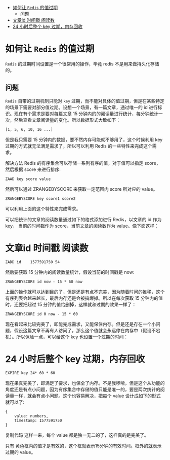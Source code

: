 - [如何让 `Redis` 的值过期](#如何让-redis-的值过期)
  - [问题](#问题)
- [文章id   时间戳    阅读数](#文章id---时间戳----阅读数)
- [24 小时后整个 key 过期，内存回收](#24-小时后整个-key-过期内存回收)


# 如何让 `Redis` 的值过期

`Redis` 的过期时间设置是一个很常用的操作，毕竟 redis 不是用来做持久化存储的。

## 问题

`Redis` 自带的过期机制只能对 `key` 过期，而不能对具体的值过期，但是在某些特定的场景下需要对部分值过期。设想一个场景，有一篇文章，通过唯一的 id 进行标识。现在有个需求是要对每篇文章 15 分钟内的的阅读量进行统计，每分钟统计一次，然后查看文章阅读量的变化。所以数据形式大致如下：

    [1, 5, 6, 10, 16 ...]

但是我只需要 15 分钟内的数据，要不然内存可能就不够用了，这个时候利用 key 过期的方式就无法满足需求了，所以可以利用 Redis 的一些特性来完成这个需求。

解决方法
Redis 的有序集合可以存储一系列有序的值，对于值可以指定 score，然后根据 score 来进行排序:

    ZAAD key score value

然后可以通过 ZRANGEBYSCORE 来获取一定范围内 score 所对应的 value。

    ZRANGEBYSCORE key score1 score2

可以利用上面的这个特性来完成需求。

可以把统计的文章的阅读数量通过如下的格式添加进行 Redis，以文章的 id 作为 key， 当前的时间戳作为 score，当前文章的阅读数作为 value。像下面这样：

# 文章id   时间戳    阅读数

    ZADD id    1577591750 54

然后要获取 15 分钟内的阅读数量统计，假设当前的时间戳是 now:

    ZRANGEBYSCORE id now - 15 * 60 now

上面的操作就可以达到目的了，但是还是有点不完美，因为随着时间的推移，这个有序列表会越来越长，最后内存还是会被搞爆掉。所以在每次获取 15 分钟内的值时，还要把超过 15 分钟的值给删掉，这样就和过期的效果一样了：

    ZRANGEBYSCORE id 0 now - 15 * 60

现在看起来比较完美了，即能完成需求，又能保住内存。但是还是存在一个小问题，假设这篇文章不再有人访问了，那么这个值就会永远停在内存中（假设不宕机）。所以保险一点，可以给这个 key 也设置一个过期的时间：

# 24 小时后整个 key 过期，内存回收

    EXPIRE key 24* 60 * 60

现在果真完美了，即满足了要求，也保全了内存。不是我啰嗦，但是这个从功能的角度还是有点小问题，因为有序集合中存储的值只能是唯一的，要是两次统计的阅读量一样，就会有点小问题。这个也容易解决，把每个 value 设计成如下的形式就可以了:

    {
        value: numbers,
        timestamp: 1577591750
    }

复制代码
这样一来，每个 value 都是独一无二的了，这样真的是完美了。

只有 黄色框内的值才是有效的，这个框就表示15分钟的有效时间。框外的就表示过期的 value。
